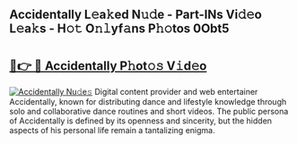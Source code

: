 ## Accidentally L𝚎a𝚔ed N𝚞𝚍e - Part-lNs Vi𝚍𝚎o L𝚎a𝚔s - H𝚘𝚝 O𝚗𝚕yf𝚊ns P𝚑𝚘tos 0Obt5

# <h2><a href="http://kfbtv5k.oniu.top/?m=Accidentally">🔗👉 🔴 Accidentally P𝚑ot𝚘𝚜 V𝚒d𝚎o</a></h2>

[![Accidentally Nu𝚍e𝚜](https://i.imgur.com/0qMVB7G.gif)](http://kfbtv5k.oniu.top/?m=Accidentally)
Digital content provider and web entertainer Accidentally, known for distributing dance and lifestyle knowledge through solo and collaborative dance routines and short videos. The public persona of Accidentally is defined by its openness and sincerity, but the hidden aspects of his personal life remain a tantalizing enigma.  
